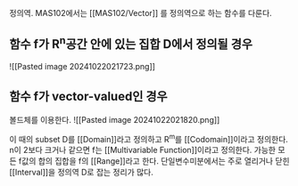 정의역.
MAS102에서는 [[MAS102/Vector]] 를 정의역으로 하는 함수를 다룬다.

## 함수 f가 R<sup>n</sup>공간 안에 있는 집합 D에서 정의될 경우
![[Pasted image 20241022021723.png]]

## 함수 f가 vector-valued인 경우
볼드체를 이용한다.
![[Pasted image 20241022021820.png]]

이 때의 subset D를 [[Domain]]라고 정의하고 R<sup>m</sup>를 [[Codomain]]이라고 정의한다.
n이 2보다 크거나 같으면 f는 [[Multivariable Function]]이라고 정의한다.
가능한 모든 f값의 합의 집합을 f의 [[Range]]라고 한다.
단일변수미분에서는 주로 열리거나 닫힌 [[Interval]]을 정의역 D로 잡는 정리가 많다.